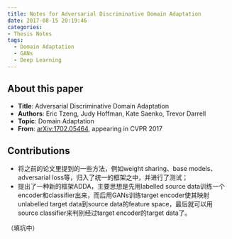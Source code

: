 ```yaml
---
title: Notes for Adversarial Discriminative Domain Adaptation
date: 2017-08-15 20:19:46
categories:
- Thesis Notes
tags:
  - Domain Adaptation
  - GANs
  - Deep Learning
---
```


## About this paper

- **Title**: Adversarial Discriminative Domain Adaptation
- **Authors**: Eric Tzeng, Judy Hoffman, Kate Saenko, Trevor Darrell
- **Topic**: Domain Adaptation
- **From**: [arXiv:1702.05464](https://arxiv.org/abs/1702.05464), appearing in CVPR 2017

## Contributions

- 将之前的论文里提到的一些方法，例如weight sharing、base models、adversarial loss等，归入了统一的框架之中，并进行了测试；
- 提出了一种新的框架ADDA，主要思想是先用labelled source data训练一个encoder和classifier出来，而后用GANs训练target encoder使其映射unlabelled target data到source data的feature space，最后就可以用source classifier来判别经过target encoder的target data了。

<!-- more -->

（填坑中）